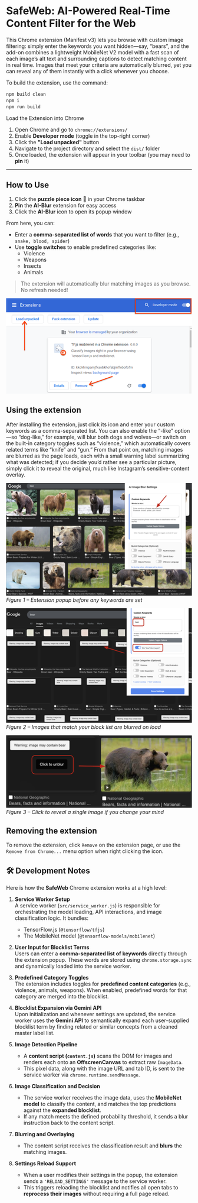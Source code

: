 # SafeWeb: AI-Powered Real-Time Content Filter for the Web

This Chrome extension (Manifest v3) lets you browse with custom image filtering: simply enter the keywords you want hidden—say, “bears”, and the add-on combines a lightweight MobileNet V2 model with a fast scan of each image’s alt text and surrounding captions to detect matching content in real time. Images that meet your criteria are automatically blurred, yet you can reveal any of them instantly with a click whenever you choose.

To build the extension, use the command:

```sh
npm build clean
npm i
npm run build
```

Load the Extension into Chrome

1. Open Chrome and go to `chrome://extensions/`
2. Enable **Developer mode** (toggle in the top-right corner)
3. Click the **"Load unpacked"** button
4. Navigate to the project directory and select the `dist/` folder
5. Once loaded, the extension will appear in your toolbar (you may need to **pin** it)

---

## How to Use

1. Click the **puzzle piece icon** 🧩 in your Chrome taskbar
2. **Pin** the **AI-Blur** extension for easy access
3. Click the **AI-Blur** icon to open its popup window

From here, you can:

- Enter a **comma-separated list of words** that you want to filter (e.g., `snake, blood, spider`)
- Use **toggle switches** to enable predefined categories like:
  - Violence
  - Weapons
  - Insects
  - Animals

> The extension will automatically blur matching images as you browse. No refresh needed!

![install page illustration](./install.png "install page")


Using the extension
----
After installing the extension, just click its icon and enter your custom keywords as a comma-separated list. You can also enable the “-like” option—so “dog-like,” for example, will blur both dogs and wolves—or switch on the built-in category toggles such as “violence,” which automatically covers related terms like “knife” and “gun.” From that point on, matching images are blurred as the page loads, each with a small warning label summarizing what was detected; if you decide you’d rather see a particular picture, simply click it to reveal the original, much like Instagram’s sensitive-content overlay.

![BeforeUsing](./before_.png "Before using")
*Figure&nbsp;1 – Extension popup before any keywords are set*

![AfterUsing](./after_.png "After using")
*Figure&nbsp;2 – Images that match your block list are blurred on load*

![Unblur](./unblur_.png "Unblur")
*Figure&nbsp;3 – Click to reveal a single image if you change your mind*

Removing the extension
----
To remove the extension, click `Remove` on the extension page, or use the `Remove from Chrome...` menu option when right clicking the icon.

## 🛠️ Development Notes

Here is how the **SafeWeb** Chrome extension works at a high level:

1. **Service Worker Setup**  
   A service worker (`src/service_worker.js`) is responsible for orchestrating the model loading, API interactions, and image classification logic. It bundles:
   - TensorFlow.js (`@tensorflow/tfjs`)
   - The MobileNet model (`@tensorflow-models/mobilenet`)  
   

2. **User Input for Blocklist Terms**  
   Users can enter a **comma-separated list of keywords** directly through the extension popup. These words are stored using `chrome.storage.sync` and dynamically loaded into the service worker.

3. **Predefined Category Toggles**  
   The extension includes toggles for **predefined content categories** (e.g., violence, animals, weapons). When enabled, predefined words for that category are merged into the blocklist.

4. **Blocklist Expansion via Gemini API**  
   Upon initialization and whenever settings are updated, the service worker uses the **Gemini API** to semantically expand each user-supplied blocklist term by finding related or similar concepts from a cleaned master label list.

5. **Image Detection Pipeline**
   - A **content script (`content.js`)** scans the DOM for images and renders each onto an **OffscreenCanvas** to extract raw `ImageData`.
   - This pixel data, along with the image URL and tab ID, is sent to the service worker via `chrome.runtime.sendMessage`.

6. **Image Classification and Decision**
   - The service worker receives the image data, uses the **MobileNet model** to classify the content, and matches the top predictions against the **expanded blocklist**.
   - If any match meets the defined probability threshold, it sends a blur instruction back to the content script.

7. **Blurring and Overlaying**
   - The content script receives the classification result and **blurs** the matching images.


8. **Settings Reload Support**
   - When a user modifies their settings in the popup, the extension sends a `'RELOAD_SETTINGS'` message to the service worker.
   - This triggers reloading the blocklist and notifies all open tabs to **reprocess their images** without requiring a full page reload.

